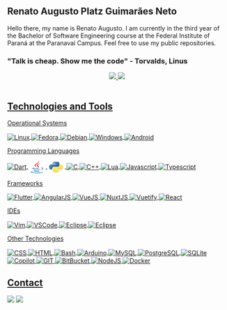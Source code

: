 ## Renato Augusto Platz Guimarães Neto
Hello there, my name is Renato Augusto. I am currently in the third year of the Bachelor of Software Engineering course at the Federal Institute of Paraná at the Paranavaí Campus. Feel free to use my public repositories.

<h3> "Talk is cheap. Show me the code" - Torvalds, Linus </h3>
<div align="center">
  <a href="https://github.com/Argustor">
  <img height="180em" src="https://github-readme-stats.vercel.app/api?username=netorapg&show_icons=true&include_all_commits=true&theme=dracula&count_private=true"/>
  <img height="180em" src="https://github-readme-stats.vercel.app/api/top-langs/?username=netorapg&layout=compact&langs_count=7&theme=dracula"/>
</div>
   
<div style="display: inline_block"><br>
   <h2>  Technologies and Tools </h2>
   <p> Operational Systems </p>
  <img align="center" alt="Linux" title="Linux" height="30" width="40" src="https://cdn.jsdelivr.net/gh/devicons/devicon/icons/linux/linux-original.svg" >
 <img align="center" alt="Fedora" title="Fedora" height="30" width="40"  src="https://cdn.jsdelivr.net/gh/devicons/devicon/icons/fedora/fedora-original.svg">
   <img align="center" alt="Debian" title="Debian" height="30" width="40" src="https://cdn.jsdelivr.net/gh/devicons/devicon/icons/debian/debian-original.svg" >
   <img align="center" alt="Windows" title="Windows" height="30" width="40" src="https://cdn.jsdelivr.net/gh/devicons/devicon/icons/windows8/windows8-original.svg" >
   <img align="center" alt="Android" title="Android" height="30" width="40" src="https://cdn.jsdelivr.net/gh/devicons/devicon/icons/android/android-original.svg" >
 <br/>
  <p>Programming Languages</p>
<img align="center" alt="Dart" title="Dart" height="30" width="40" src="https://cdn.jsdelivr.net/gh/devicons/devicon/icons/dart/dart-original.svg" >

<img align="center" alt="Java" title="Java" height="30" width="40" src="https://raw.githubusercontent.com/devicons/devicon/master/icons/java/java-original.svg">
<img align="center" alt="Python" title="Python" height="30" width="40" src="https://raw.githubusercontent.com/devicons/devicon/master/icons/python/python-original.svg">
<img align="center" alt="C" title="C" height="30" width="40" src="https://cdn.jsdelivr.net/gh/devicons/devicon/icons/c/c-original.svg">
<img align="center" alt="C++" title="C++" height="30" width="40"  src="https://cdn.jsdelivr.net/gh/devicons/devicon@latest/icons/cplusplus/cplusplus-original.svg" >
<img align="center" alt="Lua" title="Lua" hieght="30" width="40"  src="https://cdn.jsdelivr.net/gh/devicons/devicon@latest/icons/lua/lua-original.svg" />
          

<img align="center" alt="Javascript" title="Javascript" height="30" width="40" src="https://cdn.jsdelivr.net/gh/devicons/devicon/icons/javascript/javascript-original.svg" > 
<img align="center" alt="Typescript" title="Typescript" height="30" width="40" src="https://cdn.jsdelivr.net/gh/devicons/devicon/icons/typescript/typescript-original.svg" >
  <p>Frameworks</p>
  <img align="center" alt="Flutter" title="Flutter" height="30" width="40" src="https://cdn.jsdelivr.net/gh/devicons/devicon/icons/flutter/flutter-original.svg" >
  <img align="center" alt="AngularJS" title="AngularJS" height="30" width="40" src="https://cdn.jsdelivr.net/gh/devicons/devicon/icons/angularjs/angularjs-original.svg">
  <img align="center" alt="VueJS" title="VueJS" height="30" width="40" src="https://cdn.jsdelivr.net/gh/devicons/devicon@latest/icons/vuejs/vuejs-original.svg" >
  <img align="center" alt="NuxtJS" title="NuxtJS" height="30" width="40" src="https://cdn.jsdelivr.net/gh/devicons/devicon@latest/icons/nuxtjs/nuxtjs-original.svg" >
  <img align="center" alt="Vuetify" title="Vuetify" height="30" width="40"  src="https://cdn.jsdelivr.net/gh/devicons/devicon@latest/icons/vuetify/vuetify-original.svg" > 
  <img align="center" alt="React" title="React" height="30" width="40" src="https://cdn.jsdelivr.net/gh/devicons/devicon@latest/icons/react/react-original.svg" />
 
          

  <br/>
  <p>IDEs</p>
  <img align="center" alt="Vim" title="Vim" height="30" width="40" src="https://cdn.jsdelivr.net/gh/devicons/devicon/icons/vim/vim-plain.svg"  >
  <img align="center" alt="VSCode" title="VSCode" height="30" width="40" src="https://cdn.jsdelivr.net/gh/devicons/devicon/icons/vscode/vscode-original.svg">
  <img align="center" alt="Eclipse" title="Eclipse" height="30" width="40" src="https://cdn.jsdelivr.net/gh/devicons/devicon@latest/icons/eclipse/eclipse-original.svg">
  <img align="center" alt="Eclipse" title="Eclipse" height="30" width="40" src="https://img.icons8.com/color/48/apache-netbeans.png" alt="apache-netbeans"/>


  
  <br/>
  <p>Other Technologies</p>
  <img align="center" alt="CSS" title="CSS" height="30" width="40" src="https://cdn.jsdelivr.net/gh/devicons/devicon@latest/icons/css3/css3-original.svg" >
  <img align="center" alt="HTML" title="HTML" height="30" width="40" src="https://cdn.jsdelivr.net/gh/devicons/devicon@latest/icons/html5/html5-original.svg" >
  <img align="center" alt="Bash" title="Bash" height="30" width="40" src="https://cdn.jsdelivr.net/gh/devicons/devicon/icons/bash/bash-original.svg" >
  <img align="center" alt="Arduino" title="Arduino/IoT" height="30" width="40"src="https://cdn.jsdelivr.net/gh/devicons/devicon/icons/arduino/arduino-original.svg">
  <img align="center" alt="MySQL" title="MySQL" height="30" width="40" src="https://cdn.jsdelivr.net/gh/devicons/devicon/icons/mysql/mysql-original.svg">
  <img align="center" alt="PostgreSQL" title="PostgreSQL" height="30" width="40" src="https://cdn.jsdelivr.net/gh/devicons/devicon/icons/postgresql/postgresql-original.svg">
  <img align="center" alt="SQLite" title="SQLite" height="30" width="40"  src="https://cdn.jsdelivr.net/gh/devicons/devicon@latest/icons/sqlite/sqlite-original.svg" />
  <img align="center" alt="Copilot" title="Copilot" height="30" width="40" src="https://api.iconify.design/logos/github-copilot.svg">
  <img align="center" alt="GIT" title="GIT" height="30" width="40" src="https://cdn.jsdelivr.net/gh/devicons/devicon/icons/git/git-original.svg">
  <img align="center" alt="BitBucket" title="BitBucket" height="30" width="40" src="https://cdn.jsdelivr.net/gh/devicons/devicon@latest/icons/bitbucket/bitbucket-original.svg">
  <img align="center" alt="NodeJS" title="NodeJS" hieght="30" width="40" src="https://cdn.jsdelivr.net/gh/devicons/devicon@latest/icons/nodejs/nodejs-original.svg" />
  <img align="center" alt="Docker" title="Docker" height="60" width="40" src="https://cdn.jsdelivr.net/gh/devicons/devicon@latest/icons/docker/docker-original.svg" />
          


  

  </div>
  
  

   
 <h2>  Contact </h2>
 <div style"display: inline_block">
  <a href = "mailto:renatoplatz11@gmail.com"><img src="https://img.shields.io/badge/-Gmail-%23333?style=for-the-badge&logo=gmail&logoColor=white" target="_blank"></a>
  <a href="https://www.linkedin.com/in/renato-augusto-platz-guimarães-neto-b930551b7/" target="_blank"><img src="https://img.shields.io/badge/-LinkedIn-%230077B5?style=for-the-badge&logo=linkedin&logoColor=white" target="_blank"></a>
  </div>
